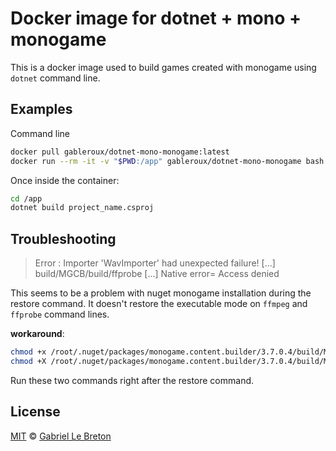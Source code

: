 # Docker image for dotnet + mono + monogame

This is a docker image used to build games created with monogame using `dotnet` command line.

## Examples

Command line

```bash
docker pull gableroux/dotnet-mono-monogame:latest
docker run --rm -it -v "$PWD:/app" gableroux/dotnet-mono-monogame bash
```

Once inside the container:

```bash
cd /app
dotnet build project_name.csproj
```

## Troubleshooting

> Error : Importer 'WavImporter' had unexpected failure! [...] build/MGCB/build/ffprobe [...] Native error= Access denied

This seems to be a problem with nuget monogame installation during the restore command. It doesn't restore the executable mode on `ffmpeg` and `ffprobe` command lines.

**workaround**:

```bash
chmod +x /root/.nuget/packages/monogame.content.builder/3.7.0.4/build/MGCB/build/ffprobe
chmod +X /root/.nuget/packages/monogame.content.builder/3.7.0.4/build/MGCB/build/ffmpeg
```

Run these two commands right after the restore command.

## License

[MIT](LICENSE.md) © [Gabriel Le Breton](https://gableroux.com)

